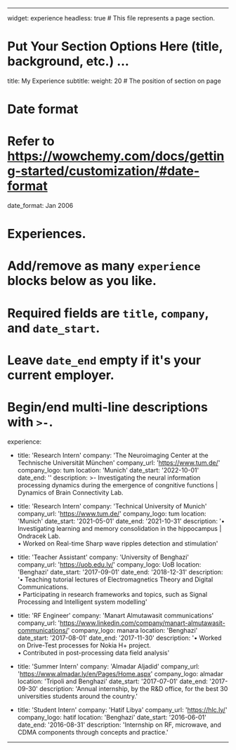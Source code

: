 ---

widget: experience
headless: true  # This file represents a page section.

# Put Your Section Options Here (title, background, etc.) ...
title: My Experience
subtitle:
weight: 20 # The position of section on page

# Date format
#   Refer to https://wowchemy.com/docs/getting-started/customization/#date-format
date_format: Jan 2006

# Experiences.
#   Add/remove as many `experience` blocks below as you like.
#   Required fields are `title`, `company`, and `date_start`.
#   Leave `date_end` empty if it's your current employer.
#   Begin/end multi-line descriptions with `>-`.
experience:
  - title: 'Research Intern'
    company: 'The Neuroimaging Center at the Technische Universität München'
    company_url: 'https://www.tum.de/'
    company_logo: tum
    location: 'Munich'
    date_start: '2022-10-01'
    date_end: ''
    description: >-
        Investigating the neural information processing dynamics during the emergence of congnitive functions | Dynamics of Brain Connectivity Lab.
                
  - title: 'Research Intern'
    company: 'Technical University of Munich'
    company_url: 'https://www.tum.de/'
    company_logo: tum
    location: 'Munich'
    date_start: '2021-05-01'
    date_end: '2021-10-31'
    description: '• Investigating learning and memory consolidation in the hippocampus | Ondracek Lab.
    <br />
    • Worked on Real-time Sharp wave ripples detection and stimulation'


  - title: 'Teacher Assistant'
    company: 'University of Benghazi'
    company_url: 'https://uob.edu.ly/'
    company_logo: UoB
    location: 'Benghazi'
    date_start: '2017-09-01'
    date_end: '2018-12-31'
    description: '• Teaching tutorial lectures of Electromagnetics Theory and Digital Communications.
    <br />
    • Participating in research frameworks and topics, such as Signal Processing and Intelligent system modelling'

  - title: 'RF Engineer'
    company: 'Manart Almutawasit communications'
    company_url: 'https://www.linkedin.com/company/manart-almutawasit-communications/'
    company_logo: manara
    location: 'Benghazi'
    date_start: '2017-08-01'
    date_end: '2017-11-30'
    description: '• Worked on Drive-Test processes for Nokia H+ project.
    <br />
    • Contributed in post-processing data field analysis'    

  - title: 'Summer Intern'
    company: 'Almadar Aljadid'
    company_url: 'https://www.almadar.ly/en/Pages/Home.aspx'
    company_logo: almadar
    location: 'Tripoli and Benghazi'
    date_start: '2017-07-01'
    date_end: '2017-09-30'
    description: 'Annual internship, by the R&D office, for the best 30 universities students around the country.'

  - title: 'Student Intern'
    company: 'Hatif Libya'
    company_url: 'https://hlc.ly/'
    company_logo: hatif
    location: 'Benghazi'
    date_start: '2016-06-01'
    date_end: '2016-08-31'
    description: 'Internship on RF, microwave, and CDMA components through concepts and practice.'


---